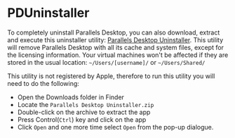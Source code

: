 # PDUninstaller

To completely uninstall Parallels Desktop, you can also download, extract and execute this uninstaller utility: [Parallels Desktop Uninstaller](http://kb.parallels.com/Attachments/kcs-37681/Parallels%20Desktop%20Uninstaller.zip?_ga=2.247319756.954151258.1618453618-1119458726.1618453618). This utility will remove Parallels Desktop with all its cache and system files, except for the licensing information. Your virtual machines won't be affected if they are stored in the usual location: `~/Users/[username]/` or `~/Users/Shared/`

This utility is not registered by Apple, therefore to run this utility you will need to do the following:

- Open the Downloads folder in Finder
- Locate the `Parallels Desktop Uninstaller.zip`
- Double-click on the archive to extract the app
- Press Control(`Ctrl`) key and click on the app
- Click `Open` and one more time select `Open` from the pop-up dialogue.
